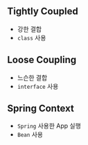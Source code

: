 ## Tightly Coupled

- 강한 결합
- `class` 사용

## Loose Coupling

- 느슨한 결합
- `interface` 사용

## Spring Context

- `Spring` 사용한 App 실행
- `Bean` 사용